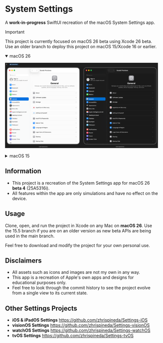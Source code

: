 #  System Settings
A **work-in-progress** SwiftUI recreation of the macOS System Settings app.

> [!IMPORTANT]  
> This project is currently focused on macOS 26 beta using Xcode 26 beta. Use an older branch to deploy this project on macOS 15/Xcode 16 or earlier.

<details open>
<summary>macOS 26</summary>
  
![An image of the recreated macOS 26 System Settings app in both dark and light mode. General is selected on the sidebar with its options shown on the main pane next to it.](Assets/XcodePreviewBeta.png)

</details>

<details>
<summary>macOS 15</summary>
  
![An image of the recreated macOS 15 System Settings app in both dark and light mode. General is selected on the sidebar with its options shown on the main pane next to it.](Assets/XcodePreview.png)

</details>

## Information
- This project is a recreation of the System Settings app for macOS 26 **beta 4** (25A5316i).
- All features within the app are only simulations and have no effect on the device.

## Usage
Clone, open, and run the project in Xcode on any Mac on **macOS 26**. Use the 15.5 branch if you are on an older version as new beta APIs are being used in the main branch.

Feel free to download and modify the project for your own personal use.

## Disclaimers
- All assets such as icons and images are not my own in any way.
- This app is a recreation of Apple's own apps and designs for educational purposes only.
- Feel free to look through the commit history to see the project evolve from a single view to its current state.

## Other Settings Projects
- **iOS & iPadOS Settings** https://github.com/zhrispineda/Settings-iOS
- **visionOS Settings** https://github.com/zhrispineda/Settings-visionOS
- **watchOS Settings** https://github.com/zhrispineda/Settings-watchOS
- **tvOS Settings** https://github.com/zhrispineda/Settings-tvOS
